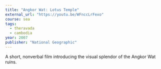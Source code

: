 ```yaml
---
title: "Angkor Wat: Lotus Temple"
external_url: "https://youtu.be/WFnccLrFexo"
course: sea
tags:
  - theravada
  - cambodia
year: 2007
publisher: "National Geographic"
---
```


A short,  nonverbal film introducing the visual splendor of the Angkor Wat ruins.


